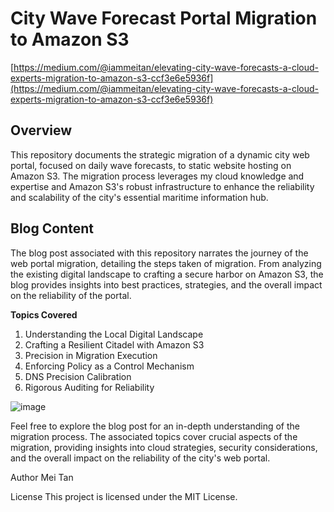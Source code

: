 # ****City Wave Forecast Portal Migration to Amazon S3****

[https://medium.com/@iammeitan/elevating-city-wave-forecasts-a-cloud-experts-migration-to-amazon-s3-ccf3e6e5936f](https://medium.com/@iammeitan/elevating-city-wave-forecasts-a-cloud-experts-migration-to-amazon-s3-ccf3e6e5936f)

## **Overview**

This repository documents the strategic migration of a dynamic city web portal, focused on daily wave forecasts, to static website hosting on Amazon S3. The migration process leverages my cloud knowledge and expertise and Amazon S3's robust infrastructure to enhance the reliability and scalability of the city's essential maritime information hub.

## **Blog Content**

The blog post associated with this repository narrates the journey of the web portal migration, detailing the steps taken of migration. From analyzing the existing digital landscape to crafting a secure harbor on Amazon S3, the blog provides insights into best practices, strategies, and the overall impact on the reliability of the portal.

**Topics Covered**
1) Understanding the Local Digital Landscape
2) Crafting a Resilient Citadel with Amazon S3
3) Precision in Migration Execution
4) Enforcing Policy as a Control Mechanism
5) DNS Precision Calibration
6) Rigorous Auditing for Reliability

![image](https://github.com/meimeitan/waveportal/assets/58686831/2e5cda22-ee07-4075-8de1-f9afb4bddacc)

Feel free to explore the blog post for an in-depth understanding of the migration process. The associated topics cover crucial aspects of the migration, providing insights into cloud strategies, security considerations, and the overall impact on the reliability of the city's web portal.

Author
Mei Tan

License
This project is licensed under the MIT License.
